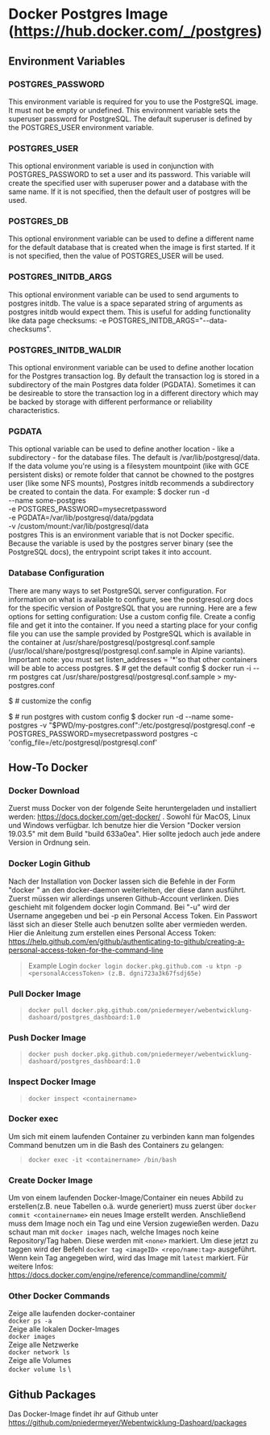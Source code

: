 # Docker Postgres Image (https://hub.docker.com/_/postgres)
## Environment Variables
### POSTGRES_PASSWORD
This environment variable is required for you to use the PostgreSQL image. It must not be empty or undefined. This environment variable sets the superuser password for PostgreSQL. The default superuser is defined by the POSTGRES_USER environment variable.
### POSTGRES_USER
This optional environment variable is used in conjunction with POSTGRES_PASSWORD to set a user and its password. This variable will create the specified user with superuser power and a database with the same name. If it is not specified, then the default user of postgres will be used.
### POSTGRES_DB
This optional environment variable can be used to define a different name for the default database that is created when the image is first started. If it is not specified, then the value of POSTGRES_USER will be used.
### POSTGRES_INITDB_ARGS
This optional environment variable can be used to send arguments to postgres initdb. The value is a space separated string of arguments as postgres initdb would expect them. This is useful for adding functionality like data page checksums: -e POSTGRES_INITDB_ARGS="--data-checksums".
### POSTGRES_INITDB_WALDIR
This optional environment variable can be used to define another location for the Postgres transaction log. By default the transaction log is stored in a subdirectory of the main Postgres data folder (PGDATA). Sometimes it can be desireable to store the transaction log in a different directory which may be backed by storage with different performance or reliability characteristics.
### PGDATA
This optional variable can be used to define another location - like a subdirectory - for the database files. The default is /var/lib/postgresql/data. If the data volume you're using is a filesystem mountpoint (like with GCE persistent disks) or remote folder that cannot be chowned to the postgres user (like some NFS mounts), Postgres initdb recommends a subdirectory be created to contain the data.
For example:
$ docker run -d \
    --name some-postgres \
    -e POSTGRES_PASSWORD=mysecretpassword \
    -e PGDATA=/var/lib/postgresql/data/pgdata \
    -v /custom/mount:/var/lib/postgresql/data \
    postgres
This is an environment variable that is not Docker specific. Because the variable is used by the postgres server binary (see the PostgreSQL docs), the entrypoint script takes it into account.
### Database Configuration
There are many ways to set PostgreSQL server configuration. For information on what is available to configure, see the postgresql.org docs for the specific version of PostgreSQL that you are running. Here are a few options for setting configuration:
Use a custom config file. Create a config file and get it into the container. If you need a starting place for your config file you can use the sample provided by PostgreSQL which is available in the container at /usr/share/postgresql/postgresql.conf.sample (/usr/local/share/postgresql/postgresql.conf.sample in Alpine variants).
Important note: you must set listen_addresses = '*'so that other containers will be able to access postgres.
$ # get the default config
$ docker run -i --rm postgres cat /usr/share/postgresql/postgresql.conf.sample > my-postgres.conf
 
$ # customize the config
 
$ # run postgres with custom config
$ docker run -d --name some-postgres -v "$PWD/my-postgres.conf":/etc/postgresql/postgresql.conf -e POSTGRES_PASSWORD=mysecretpassword postgres -c 'config_file=/etc/postgresql/postgresql.conf'

## How-To Docker
### Docker Download 
Zuerst muss Docker von der folgende Seite heruntergeladen und installiert werden: https://docs.docker.com/get-docker/ .
Sowohl für MacOS, Linux und Windows verfügbar. Ich benutze hier die Version "Docker version 19.03.5" mit dem Build "build 633a0ea". Hier sollte jedoch auch jede andere Version in Ordnung sein. 
### Docker Login Github
Nach der Installation von Docker lassen sich die Befehle in der Form "docker <command>" an den docker-daemon weiterleiten, der diese dann ausführt. Zuerst müssen wir allerdings unseren Github-Account verlinken. Dies geschieht mit folgendem docker login Command.
Bei "-u" wird der Username angegeben und bei -p ein Personal Access Token. Ein Passwort lässt sich an dieser Stelle auch benutzen sollte aber vermieden werden. Hier die Anleitung zum erstellen eines Personal Access Token: https://help.github.com/en/github/authenticating-to-github/creating-a-personal-access-token-for-the-command-line
> Example Login
> `docker login docker.pkg.github.com -u ktpn -p  <personalAccessToken> (z.B. dgni723a3k67fsdj65e)`
### Pull Docker Image
> `docker pull docker.pkg.github.com/pniedermeyer/webentwicklung-dashoard/postgres_dashboard:1.0`
### Push Docker Image
> `docker push docker.pkg.github.com/pniedermeyer/webentwicklung-dashoard/postgres_dashboard:1.0`
### Inspect Docker Image
> `docker inspect <containername>`
### Docker exec <Container>
Um sich mit einem laufenden Container zu verbinden kann man folgendes Command benutzen um in die Bash des Containers zu gelangen: 
> `docker exec -it <containername> /bin/bash`
### Create Docker Image
Um von einem laufenden Docker-Image/Container ein neues Abbild zu erstellen(z.B. neue Tabellen o.ä. wurde generiert) muss zuerst über `docker commit <containername>` ein neues Image erstellt werden. Anschließend muss dem Image noch ein Tag und eine Version zugewießen werden. Dazu schaut man mit `docker images` nach, welche Images noch keine Repository/Tag haben. Diese werden mit `<none>` markiert. Um diese jetzt zu taggen wird der Befehl `docker tag <imageID> <repo/name:tag>` ausgeführt. Wenn kein Tag angegeben wird, wird das Image mit `latest` markiert. Für weitere Infos: https://docs.docker.com/engine/reference/commandline/commit/
### Other Docker Commands
Zeige alle laufenden docker-container\
`docker ps -a` \
Zeige alle lokalen Docker-Images \
`docker images` \
Zeige alle Netzwerke \
`docker network ls` \
Zeige alle Volumes \
`docker volume ls` \


## Github Packages
Das Docker-Image findet ihr auf Github unter https://github.com/pniedermeyer/Webentwicklung-Dashoard/packages
